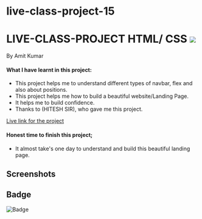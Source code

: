 # live-class-project-15

# LIVE-CLASS-PROJECT HTML/ CSS ![]("")
By Amit Kumar

#### What I have learnt in this project:
- This project helps me to understand different types of navbar, flex and also about positions.
- This project helps me how to build a beautiful website/Landing Page.
- It helps me to build confidence.
- Thanks to (HITESH SIR), who gave me this project.

[Live link for the project](live-class-project015.netlify.app)
#### Honest time to finish this project;
- It almost take's one day to understand and build this beautiful landing page.
 ## Screenshots
 [](https://live-class-project-09.netlify.app)
 










## Badge ##

![Badge](https://img.shields.io/badge/Project---15-orange)

